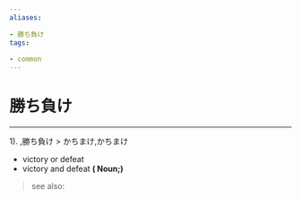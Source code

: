 ```yaml
---
aliases:
    
- 勝ち負け
tags:
    
- common
---
```


# 勝ち負け
---
1).
,勝ち負け > かちまけ,かちまけ

- victory or defeat
- victory and defeat
**( Noun;)**
> see also: 
            